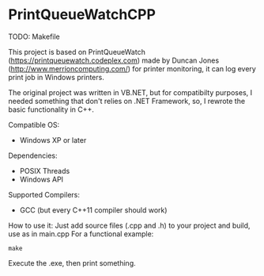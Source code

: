 # PrintQueueWatchCPP


TODO: Makefile

This project is based on PrintQueueWatch (https://printqueuewatch.codeplex.com) made by Duncan Jones (http://www.merrioncomputing.com/)
for printer monitoring, it can log every print job in Windows printers.

The original project was written in VB.NET, but for compatibilty purposes, I needed something that don't relies on .NET Framework, so, I rewrote
the basic functionality in C++.

Compatible OS:
* Windows XP or later

Dependencies:
* POSIX Threads
* Windows API

Supported Compilers:
* GCC (but every C++11 compiler should work)

How to use it: 
Just add source files (.cpp and .h) to your project and build, use as in main.cpp
For a functional example:
```
make
```

Execute the .exe, then print something.